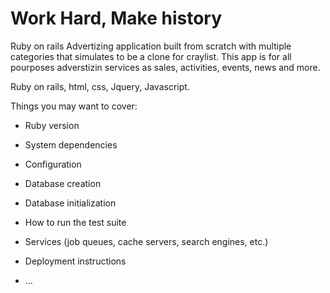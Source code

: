 # Work Hard, Make history


Ruby on rails Advertizing application built from scratch with multiple categories that simulates to be a clone for craylist. This app is for  all pourposes adverstizin services as sales, activities, events, news and more. 

Ruby on rails, html, css, Jquery, Javascript. 

Things you may want to cover:

* Ruby version

* System dependencies

* Configuration

* Database creation

* Database initialization

* How to run the test suite

* Services (job queues, cache servers, search engines, etc.)

* Deployment instructions

* ...
